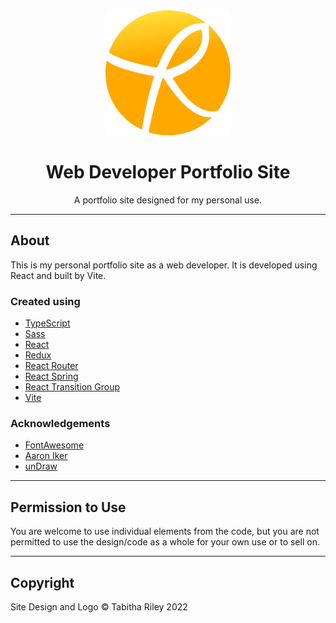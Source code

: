 <div align="center">
<img src="./src/logo.svg" alt="project logo" width="200" />

# Web Developer Portfolio Site

A portfolio site designed for my personal use.

<!-- [Preview](https://www.tabithariley.co.uk) -->
</div>

***

## About

This is my personal portfolio site as a web developer. It is developed using React and built by Vite.

### Created using
* [TypeScript](https://www.typescriptlang.org/)
* [Sass](https://sass-lang.com/)
* [React](https://reactjs.org)
* [Redux](https://redux.js.org)
* [React Router](https://reactrouter.com/)
* [React Spring](https://react-spring.io)
* [React Transition Group](https://reactcommunity.org/react-transition-group/)
* [Vite](https://vitejs.dev/)

### Acknowledgements
* [FontAwesome](https://fontawesome.com/)
* [Aaron Iker](https://codepen.io/aaroniker/pen/abzgWEx)
* [unDraw](https://undraw.co/)

***

## Permission to Use

You are welcome to use individual elements from the code, but you are not permitted to use the design/code as a whole for your own use or to sell on.

***

## Copyright

Site Design and Logo © Tabitha Riley 2022
